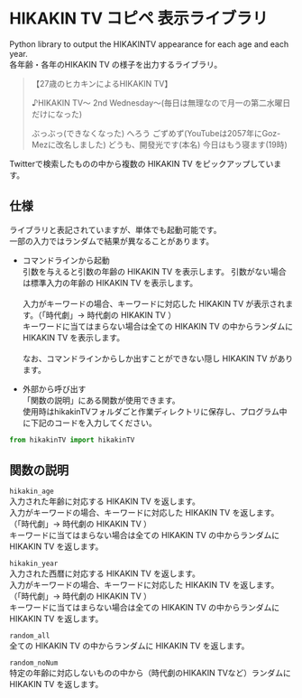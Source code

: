 # HIKAKIN TV コピペ 表示ライブラリ
Python library to output the HIKAKINTV appearance for each age and each year.  
各年齢・各年のHIKAKIN TV の様子を出力するライブラリ。

>【27歳のヒカキンによるHIKAKIN TV】
>
>♪HIKAKIN TV〜 2nd Wednesday〜(毎日は無理なので月一の第二水曜日だけになった)
>
>ぶっぶっ(できなくなった) へろう ごずめず(YouTubeは2057年にGoz-Mezに改名しました) どうも、開發光です(本名) 今日はもう寝ます(19時)

Twitterで検索したものの中から複数の HIKAKIN TV をピックアップしています。

## 仕様
ライブラリと表記されていますが、単体でも起動可能です。  
一部の入力ではランダムで結果が異なることがあります。

- コマンドラインから起動  
引数を与えると引数の年齢の HIKAKIN TV を表示します。
引数がない場合は標準入力の年齢の HIKAKIN TV を表示します。</br></br>
入力がキーワードの場合、キーワードに対応した HIKAKIN TV が表示されます。（「時代劇」→ 時代劇の HIKAKIN TV ）</br>キーワードに当てはまらない場合は全ての HIKAKIN TV の中からランダムに HIKAKIN TV を表示します。</br></br>
なお、コマンドラインからしか出すことができない隠し HIKAKIN TV があります。

- 外部から呼び出す  
「関数の説明」にある関数が使用できます。</br>
使用時はhikakinTVフォルダごと作業ディレクトリに保存し、プログラム中に下記のコードを入力してください。
```python
from hikakinTV import hikakinTV
```


## 関数の説明
`hikakin_age`  
入力された年齢に対応する HIKAKIN TV を返します。  
入力がキーワードの場合、キーワードに対応した HIKAKIN TV を返します。（「時代劇」→ 時代劇の HIKAKIN TV ）  
キーワードに当てはまらない場合は全ての HIKAKIN TV の中からランダムに HIKAKIN TV を返します。

`hikakin_year`  
入力された西暦に対応する HIKAKIN TV を返します。  
入力がキーワードの場合、キーワードに対応した HIKAKIN TV を返します。（「時代劇」→ 時代劇の HIKAKIN TV ）  
キーワードに当てはまらない場合は全ての HIKAKIN TV の中からランダムに HIKAKIN TV を返します。

`random_all`  
全ての HIKAKIN TV の中からランダムに HIKAKIN TV を返します。

`random_noNum`  
特定の年齢に対応しないものの中から（時代劇のHIKAKIN TVなど）ランダムに HIKAKIN TV を返します。

